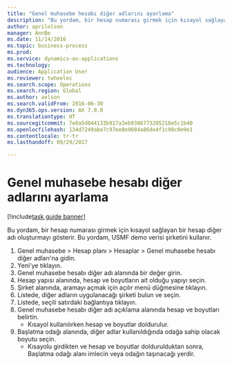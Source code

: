 ```yaml
--- 
title: "Genel muhasebe hesabı diğer adlarını ayarlama"
description: "Bu yordam, bir hesap numarası girmek için kısayol sağlayan bir hesap diğer adı oluşturmayı gösterir."
author: aprilolson
manager: AnnBe
ms.date: 11/14/2016
ms.topic: business-process
ms.prod: 
ms.service: dynamics-ax-applications
ms.technology: 
audience: Application User
ms.reviewer: twheeloc
ms.search.scope: Operations
ms.search.region: Global
ms.author: aolson
ms.search.validFrom: 2016-06-30
ms.dyn365.ops.version: AX 7.0.0
ms.translationtype: HT
ms.sourcegitcommit: 7e0a5d044133b917a3eb9386773205218e5c1b40
ms.openlocfilehash: 134d7249abe7c97ee0e9604a86de4f1c98c0e9e1
ms.contentlocale: tr-tr
ms.lasthandoff: 09/29/2017

---
```

# <a name="set-up-a-ledger-account-alias"></a>Genel muhasebe hesabı diğer adlarını ayarlama

[!include[task guide banner](../../includes/task-guide-banner.md)]

Bu yordam, bir hesap numarası girmek için kısayol sağlayan bir hesap diğer adı oluşturmayı gösterir. Bu yordam, USMF demo verisi şirketini kullanır.

1. Genel muhasebe > Hesap planı > Hesaplar > Genel muhasebe hesabı diğer adları'na gidin.
2. Yeni'ye tıklayın.
3. Genel muhasebe hesabı diğer adı alanında bir değer girin.
4. Hesap yapısı alanında, hesap ve boyutların ait olduğu yapıyı seçin.
5. Şirket alanında, aramayı açmak için açılır menü düğmesine tıklayın.
6. Listede, diğer adların uygulanacağı şirketi bulun ve seçin.
7. Listede, seçili satırdaki bağlantıya tıklayın.
8. Genel muhasebe hesabı diğer adı açıklama alanında hesap ve boyutları belirtin.
    * Kısayol kullanılırken hesap ve boyutlar doldurulur.  
9. Başlatma odağı alanında, diğer adlar kullanıldığında odağa sahip olacak boyutu seçin.
    * Kısayolu girdikten ve hesap ve boyutlar doldurulduktan sonra, Başlatma odağı alanı imlecin veya odağın taşınacağı yerdir.  


